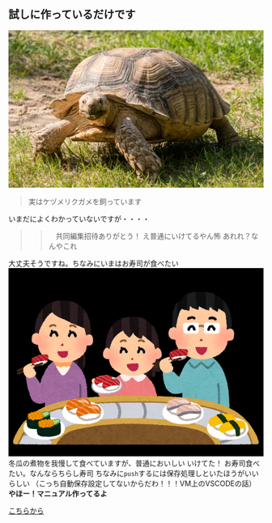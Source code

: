 ## 試しに作っているだけです
![](2021-11-19-09-16-39.png)
> 実はケヅメリクガメを飼っています

いまだによくわかっていないですが・・・・
>>　共同編集招待ありがとう！
え普通にいけてるやん怖
あれれ？なんやこれ

大丈夫そうですね。ちなみにいまはお寿司が食べたい
![](2021-11-19-11-41-34.png)
冬瓜の煮物を我慢して食べていますが、普通においしい
いけてた！
お寿司食べたい。なんならちらし寿司
ちなみに`push`するには保存処理しといたほうがいいらしい
（こっち自動保存設定してないからだわ！！！VM上のVSCODEの話）
**やほー！マニュアル作ってるよ**

[こちらから](attach:../../ss.jpg)